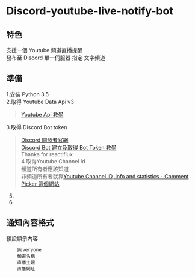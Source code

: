 # Discord-youtube-live-notify-bot


## 特色
支援一個 Youtube 頻道直播提醒 <br>
發布至 Discord 單一伺服器 指定 文字頻道<br>


## 準備
1.安裝 Python 3.5 <br>
2.取得 Youtube Data Api v3 <br> 
>[Youtube Api 教學](https://developers.google.com/youtube/v3/getting-started)<br> 

3.取得 Discord Bot token <br>
>[Discord 開發者官網](https://discordapp.com/developers)<br>
>[Discord Bot 建立及取得 Bot Token 教學](https://github.com/reactiflux/discord-irc/wiki/Creating-a-discord-bot-&-getting-a-token) <br>
>Thanks for reactiflux <br>
4.取得Youtube Channel Id  <br>
>頻道所有者應該知道<br>
>非頻道所有者就靠[Youtube Channel ID, info and statistics - Comment Picker 這個網站](https://commentpicker.com/youtube-channel-id.php)<br>

5. <br>
6. <br>
## 通知內容格式

預設顯示內容
        
        @everyone
        頻道名稱
        直播主題
        直播網址

